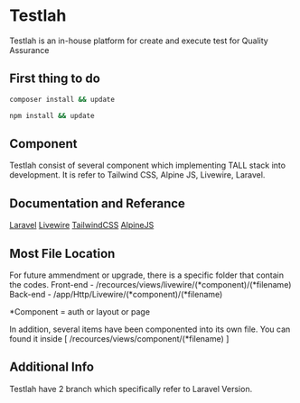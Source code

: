# Testlah

Testlah is an in-house platform for create and execute test for Quality Assurance

## First thing to do

```bash
composer install && update
```

```bash
npm install && update
```

## Component

Testlah consist of several component which implementing TALL stack into development. It is refer to Tailwind CSS, Alpine JS, Livewire, Laravel.

## Documentation and Referance

[Laravel](https://laravel.com/)
[Livewire](https://laravel-livewire.com/)
[TailwindCSS](https://tailwindcss.com/)
[AlpineJS](https://alpinejs.dev/start-here)

## Most File Location

For future ammendment or upgrade, there is a specific folder that contain the codes.
Front-end - /recources/views/livewire/(*component)/(*filename)
Back-end - /app/Http/Livewire/(*component)/(*filename)

*Component = auth or layout or page

In addition, several items have been componented into its own file. You can found it inside [ /recources/views/component/(*filename) ]

## Additional Info

Testlah have 2 branch which specifically refer to Laravel Version. 
